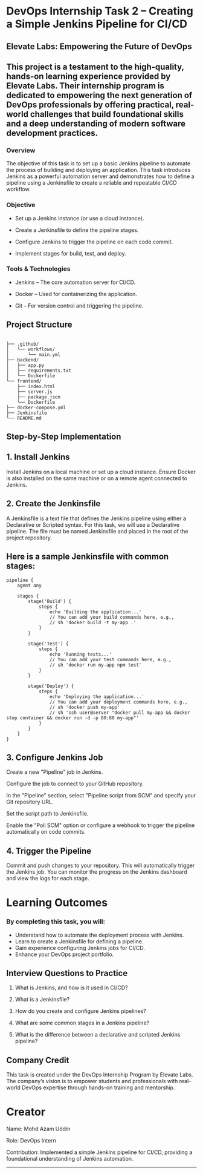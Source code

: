  # DevOps Internship Task 2 – Creating a Simple Jenkins Pipeline for CI/CD

## Elevate Labs: Empowering the Future of DevOps
This project is a testament to the high-quality, hands-on learning experience provided by Elevate Labs. Their internship program is dedicated to empowering the next generation of DevOps professionals by offering practical, real-world challenges that build foundational skills and a deep understanding of modern software development practices.
---
### Overview
The objective of this task is to set up a basic Jenkins pipeline to automate the process of building and deploying an application. This task introduces Jenkins as a powerful automation server and demonstrates how to define a pipeline using a Jenkinsfile to create a reliable and repeatable CI/CD workflow.

### Objective

* Set up a Jenkins instance (or use a cloud instance).

* Create a Jenkinsfile to define the pipeline stages.

* Configure Jenkins to trigger the pipeline on each code commit.

* Implement stages for build, test, and deploy.

### Tools & Technologies
* Jenkins – The core automation server for CI/CD.

* Docker – Used for containerizing the application.

* Git – For version control and triggering the pipeline.

## Project Structure
```

├── .github/
│   └── workflows/
│       └── main.yml
├── backend/
│   ├── app.py
│   ├── requirements.txt
│   └── Dockerfile
└── frontend/
    ├── index.html
    ├── server.js
    ├── package.json
    └── Dockerfile
├── docker-compose.yml
├── Jenkinsfile
└── README.md
```

## Step-by-Step Implementation

## 1. Install Jenkins
Install Jenkins on a local machine or set up a cloud instance. Ensure Docker is also installed on the same machine or on a remote agent connected to Jenkins.

## 2. Create the Jenkinsfile
A Jenkinsfile is a text file that defines the Jenkins pipeline using either a Declarative or Scripted syntax. For this task, we will use a Declarative pipeline. The file must be named Jenkinsfile and placed in the root of the project repository.

## Here is a sample Jenkinsfile with common stages:
```
pipeline {
    agent any

    stages {
        stage('Build') {
            steps {
                echo 'Building the application...'
                // You can add your build commands here, e.g.,
                // sh 'docker build -t my-app .'
            }
        }

        stage('Test') {
            steps {
                echo 'Running tests...'
                // You can add your test commands here, e.g.,
                // sh 'docker run my-app npm test'
            }
        }

        stage('Deploy') {
            steps {
                echo 'Deploying the application...'
                // You can add your deployment commands here, e.g.,
                // sh 'docker push my-app'
                // sh 'ssh user@server "docker pull my-app && docker stop container && docker run -d -p 80:80 my-app"'
            }
        }
    }
}
```

## 3. Configure Jenkins Job
Create a new "Pipeline" job in Jenkins.

Configure the job to connect to your GitHub repository.

In the "Pipeline" section, select "Pipeline script from SCM" and specify your Git repository URL.

Set the script path to Jenkinsfile.

Enable the "Poll SCM" option or configure a webhook to trigger the pipeline automatically on code commits.

## 4. Trigger the Pipeline
Commit and push changes to your repository. This will automatically trigger the Jenkins job. You can monitor the progress on the Jenkins dashboard and view the logs for each stage.

# Learning Outcomes

### By completing this task, you will:

* Understand how to automate the deployment process with Jenkins.
* Learn to create a Jenkinsfile for defining a pipeline.
* Gain experience configuring Jenkins jobs for CI/CD.
* Enhance your DevOps project portfolio.

## Interview Questions to Practice
1. What is Jenkins, and how is it used in CI/CD?

2. What is a Jenkinsfile?

3. How do you create and configure Jenkins pipelines?

4. What are some common stages in a Jenkins pipeline?

5. What is the difference between a declarative and scripted Jenkins pipeline?

## Company Credit

This task is created under the DevOps Internship Program by Elevate Labs. The company’s vision is to empower students and professionals with real-world DevOps expertise through hands-on training and mentorship.

# Creator
Name: Mohd Azam Uddin

Role: DevOps Intern

Contribution: Implemented a simple Jenkins pipeline for CI/CD, providing a foundational understanding of Jenkins automation. 

---
